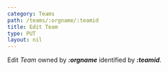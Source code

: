 ```yaml
---
category: Teams
path: /teams/:orgname/:teamid
title: Edit Team
type: PUT
layout: nil
---
```


Edit _Team_ owned by ***:orgname*** identified by ***:teamid***.